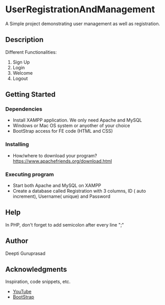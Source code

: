 # UserRegistrationAndManagement

A Simple project demonstrating user management as well as registration. 

## Description

Different Functionalities: 
1. Sign Up
2. Login
3. Welcome
4. Logout

## Getting Started

### Dependencies

* Install XAMPP application. We only need Apache and MySQL
* Windows or Mac OS system or anyother of your choice
* BootStrap access for FE code (HTML and CSS)

### Installing

* How/where to download your program? https://www.apachefriends.org/download.html

### Executing program

* Start both Apache and MySQL on XAMPP
* Create a database called Registration with 3 columns, ID ( auto increment), Username( unique) and Password 


## Help

In PHP, don't forget to add semicolon after every line ";"

## Author

Deepti Guruprasad 

## Acknowledgments

Inspiration, code snippets, etc.
* [YouTube](https://www.youtube.com/watch?v=D4XHxALuLzs&ab_channel=StepbyStep)
* [BootStrap](https://getbootstrap.com/docs/5.3/getting-started/introduction/)
